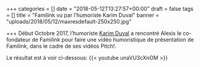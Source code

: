 +++
categories = []
date = "2018-05-12T13:27:57+00:00"
draft = false
tags = []
title = "Familink vu par l’humoriste Karim Duval"
banner = "uploads/2018/05/12/maxresdefault-250x250.jpg"

+++
Début Octobre 2017, l’humoriste [Karim Duval](https://www.karimduval.com/) a rencontré Alexis le co-fondateur de Familink pour faire une vidéo humoristique de présentation de Familink, dans le cadre de ses vidéos Pitch!.

Le résultat est à voir ci-dessous:
{{< youtube unaVU3cXnOM >}}